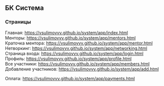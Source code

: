 ## БК Система

### Страницы

Главная: https://vsulimovvv.github.io/system/app/index.html  
Менторы: https://vsulimovvv.github.io/system/app/mentors.html  
Краточка ментора: https://vsulimovvv.github.io/system/app/mentor.html  
Нетворкинг: https://vsulimovvv.github.io/system/app/networking.html  
Страница входа: https://vsulimovvv.github.io/system/app/login.html  
Профиль: https://vsulimovvv.github.io/system/app/profile.html  
Все участники: https://vsulimovvv.github.io/system/app/members.html  
Добавление участников: https://vsulimovvv.github.io/system/app/add.html  

Оплата: https://vsulimovvv.github.io/system/app/payments.html  

